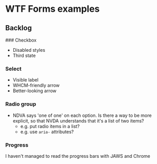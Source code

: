 # WTF Forms examples

## Backlog

### Checkbox

* Disabled styles
* Third state

### Select

* Visible label
* WHCM-friendly arrow
* Better-looking arrow

### Radio group

* NDVA says 'one of one' on each option. Is there a way to be more explicit, so that NVDA understands that it's a list of two items?
  * e.g. put radio items in a list?
  * e.g. use `aria-` attributes?

### Progress

I haven't managed to read the progress bars with JAWS and Chrome
